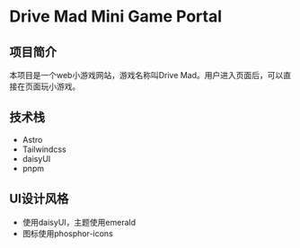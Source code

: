 # Drive Mad Mini Game Portal

## 项目简介
本项目是一个web小游戏网站，游戏名称叫Drive Mad。用户进入页面后，可以直接在页面玩小游戏。

## 技术栈
- Astro
- Tailwindcss
- daisyUI
- pnpm

## UI设计风格
- 使用daisyUI，主题使用emerald
- 图标使用phosphor-icons